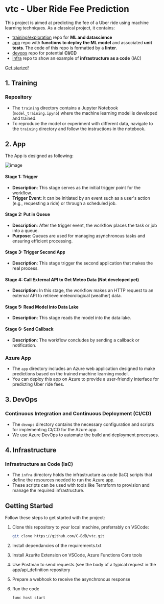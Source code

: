 # vtc - Uber Ride Fee Prediction

This project is aimed at predicting the fee of a Uber ride using machine learning techniques. As a classical project, it contains:
- [training/exploration](#training) repo for **ML and datascience**
- [app](#app) repo with **functions to deploy the ML model** and associated **unit tests**. The code of this repo is formatted by a **linter**.
- [devops](#devops) repo for potential **CI/CD**
- [infra](#infra) repo to show an example of **infrastructure as a code** (IAC)

[Get started](#start)!

## 1. Training<a name="training"></a>

### Repository
- The `training` directory contains a Jupyter Notebook (`model_training.ipynb`) where the machine learning model is developed and trained.
- To reproduce the model or experiment with different data, navigate to the `training` directory and follow the instructions in the notebook.

## 2. App<a name="app"></a>

The App is designed as following:

![image](https://github.com/C-BdB/vtc/assets/137887330/c25dcdb1-13b2-4f17-82e6-10324fb13d17)

#### Stage 1: Trigger

- **Description**: This stage serves as the initial trigger point for the workflow.
- **Trigger Event**: It can be initiated by an event such as a user's action (e.g., requesting a ride) or through a scheduled job.

#### Stage 2: Put in Queue

- **Description**: After the trigger event, the workflow places the task or job into a queue.
- **Purpose**: Queues are used for managing asynchronous tasks and ensuring efficient processing.

#### Stage 3: Trigger Second App

- **Description**: This stage trigger the second application that makes the real process.

#### Stage 4: Call External API to Get Meteo Data (Not developed yet)

- **Description**: In this stage, the workflow makes an HTTP request to an external API to retrieve meteorological (weather) data.

#### Stage 5: Read Model into Data Lake

- **Description**: This stage reads the model into the data lake.

#### Stage 6: Send Callback

- **Description**: The workflow concludes by sending a callback or notification.

### Azure App
- The `app` directory includes an Azure web application designed to make predictions based on the trained machine learning model.
- You can deploy this app on Azure to provide a user-friendly interface for predicting Uber ride fees.

## 3. DevOps<a name="devops"></a>

### Continuous Integration and Continuous Deployment (CI/CD)
- The `devops` directory contains the necessary configuration and scripts for implementing CI/CD for the Azure app.
- We use Azure DevOps to automate the build and deployment processes.

## 4. Infrastructure<a name="infra"></a>

### Infrastructure as Code (IaC)
- The `infra` directory holds the infrastructure as code (IaC) scripts that define the resources needed to run the Azure app.
- These scripts can be used with tools like Terraform to provision and manage the required infrastructure.

## Getting Started<a name="start"></a>

Follow these steps to get started with the project:

1. Clone this repository to your local machine, preferrably on VSCode:

   ```bash
   git clone https://github.com/C-BdB/vtc.git

2. Install dependancies of the requirements.txt
3. Install Azurite Extension on VSCode, Azure Functions Core tools
4. Use Postman to send requests (see the body of a typical request in the app/api_definition repository
5. Prepare a webhook to receive the asynchronous response
6. Run the code
   ```bash
   func host start

